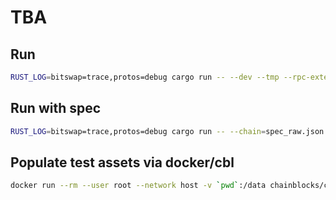 # TBA

## Run
```sh
RUST_LOG=bitswap=trace,protos=debug cargo run -- --dev --tmp --rpc-external --rpc-port 9933 --rpc-cors all --ws-external --enable-offchain-indexing 1 --rpc-methods=Unsafe --ipfs-server --storage-chain
```

## Run with spec
```sh
RUST_LOG=bitswap=trace,protos=debug cargo run -- --chain=spec_raw.json --validator --rpc-external --rpc-port 9933 --rpc-cors all --ws-external --enable-offchain-indexing 1 --rpc-methods=Unsafe --ipfs-server --storage-chain -d <DATA PATH>
```

## Populate test assets via docker/cbl
```sh
docker run --rm --user root --network host -v `pwd`:/data chainblocks/cbl cbl /data/chains/add-test-assets.edn
```
